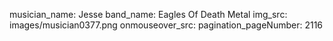 musician_name: Jesse
band_name: Eagles Of Death Metal
img_src: images/musician0377.png
onmouseover_src: 
pagination_pageNumber: 2116
